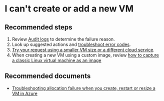 <properties    
    pageTitle="I can't create or add a new VM"
    description="I can't create or add a new VM "
    service="microsoft.classiccompute"
    resource="virtualmachines"
    authors="ScottAzure"
    displayOrder="3"
    selfHelpType="resource"
    supportTopicIds=""
    resourceTags="windows, windowsSQL"
    productPesIds=""
    cloudEnvironments="public, fairfax"
	articleId="da7ca1c7-0dff-462a-9402-becbcbc36e37"
	ownershipId="Compute_VirtualMachines"
/>

# I can't create or add a new VM

## **Recommended steps**

1. Review [Audit logs](data-blade:Microsoft_Azure_Insights.AzureDiagnosticsBladeWithParameter.subscriptionId.$subscriptionId) to determine the failure reason.<br>
2. Look up suggested actions and [troubleshoot error codes](https://azure.microsoft.com/documentation/articles/virtual-machines-allocation-failure/#error-string-lookup).<br>
3. [Try your request using a smaller VM size or a different cloud service](https://azure.microsoft.com/blog/vnet-to-vnet-connecting-virtual-networks-in-azure-across-different-regions).<br>
4. When creating a new VM using a custom image, review [how to capture a classic Linux virtual machine as an image](https://azure.microsoft.com/documentation/articles/virtual-machines-capture-image-windows-server)

## **Recommended documents**

* [Troubleshooting allocation failure when you create, restart or resize a VM in Azure](https://azure.microsoft.com/documentation/articles/virtual-machines-allocation-failure/)

